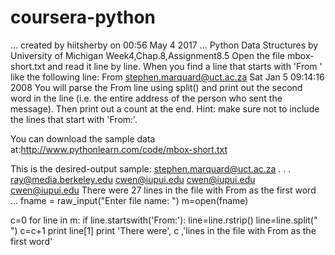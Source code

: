 # coursera-python
...
created by hiitsherby
on 00:56 May 4 2017 
...
Python Data Structures by University of Michigan
Week4,Chap.8,Assignment8.5
Open the file mbox-short.txt and read it line by line. 
When you find a line that starts with 'From ' like the following line:
From stephen.marquard@uct.ac.za Sat Jan  5 09:14:16 2008
You will parse the From line using split() 
and print out the second word in the line 
(i.e. the entire address of the person who sent the message). 
Then print out a count at the end.
Hint: make sure not to include the lines that start with 'From:'.

You can download the sample data at:http://www.pythonlearn.com/code/mbox-short.txt

This is the desired-output sample:
stephen.marquard@uct.ac.za
.
.
.
ray@media.berkeley.edu
cwen@iupui.edu
cwen@iupui.edu
cwen@iupui.edu
There were 27 lines in the file with From as the first word
...
fname = raw_input("Enter file name: ")
m=open(fname)

c=0
for line in m:
    if line.startswith('From:'):
        line=line.rstrip()
        line=line.split(" ")
        c=c+1
        print line[1]
print 'There were', c ,'lines in the file with From as the first word'

